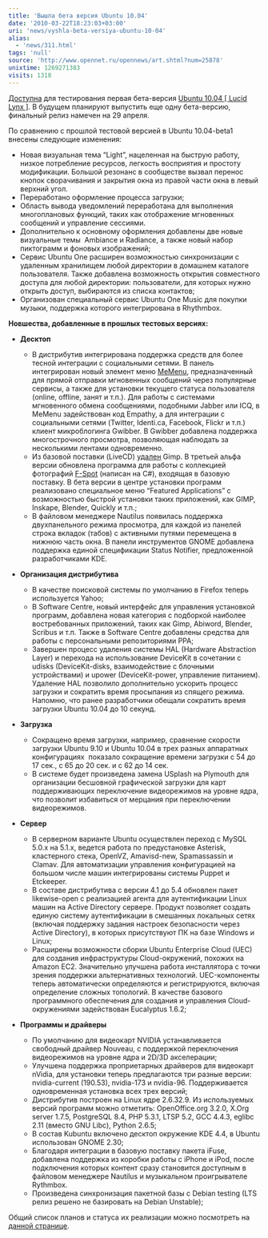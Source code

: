 ```yaml
---
title: 'Вышла бета версия Ubuntu 10.04'
date: '2010-03-22T18:23:03+03:00'
uri: 'news/vyshla-beta-versiya-ubuntu-10-04'
alias: 
  - 'news/311.html'
tags: 'null'
source: 'http://www.opennet.ru/opennews/art.shtml?num=25878'
unixtime: 1269271383
visits: 1318
---
```

[Доступна](https://lists.ubuntu.com/archives/ubuntu-announce/2010-March/000129.html) для тестирования первая бета-версия [Ubuntu 10.04 \[ Lucid Lynx \]](http://www.ubuntu.com/testing/lucid/beta1). В будущем планируют выпустить еще одну бета-версию, финальный релиз намечен на 29 апреля.

По сравнению с прошлой тестовой версией в Ubuntu 10.04-beta1 внесены следующие изменения:

*   Новая визуальная тема “Light”, нацеленная на быструю работу, низкое потребление ресурсов, легкость восприятия и простоту модификации. Большой резонанс в сообществе вызвал перенос кнопок сворачивания и закрытия окна из правой части окна в левый верхний угол.
*   Переработано оформление процесса загрузки;
*   Область вывода уведомлений переработана для выполнения многоплановых функций, таких как отображение мгновенных сообщений и управление сессиями.
*   Дополнительно к основному оформления добавлены две новые визуальные темы  Ambiance и Radiance, а также новый набор пиктограмм и фоновых изображений;
*   Сервис Ubuntu One расширен возможностью синхронизации с удаленным хранилищем любой директории в домашнем каталоге пользователя. Также добавлена возможность открытия совместного доступа для любой директории: пользователи, для которых нужно открыть доступ, выбираются из списка контактов;
*   Организован специальный сервис Ubuntu One Music для покупки музыки, поддержка которого интегрирована в Rhythmbox.

**Новшества, добавленные в прошлых тестовых версиях:**

*   **Десктоп**
    *   В дистрибутив интегрирована поддержка средств для более тесной интеграции с социальными сетями. В панель интегрирован новый элемент меню [MeMenu](https://wiki.ubuntu.com/MeMenu), предназначенный для прямой отправки мгновенных сообщений через популярные сервисы, а также для установки текущего статуса пользователя (online, offline, занят и т.п.). Для работы с системами мгновенного обмена сообщениями, подобными Jabber или ICQ, в MeMenu задействован код Empathy, а для интеграции с социальными сетями (Twitter, Identi.ca, Facebook, Flickr и т.п.) клиент микроблогинга Gwibber. В Gwibber добавлена поддержка многострочного просмотра, позволяющая наблюдать за несколькими лентами одновременно.
    *   Из базовой поставки (LiveCD) [удален](https://blueprints.launchpad.net/ubuntu/+spec/desktop-lucid-default-apps) Gimp. В третьей альфа версии обновлена программа для работы с коллекцией фотографий [F-Spot](http://f-spot.org/) (написан на C#), входящая в базовую поставку. В бета версии в центре установки программ реализовано специальное меню “Featured Applications” с возможностью быстрой установки таких приложений, как GIMP, Inskape, Blender, Quickly и т.п.;
    *   В файловом менеджере Nautilus появилась поддержка двухпанельного режима просмотра, для каждой из панелей строка вкладок (табов) с активными путями перемещена в нижнюю часть окна. В панели инструментов GNOME добавлена поддержка единой спецификации Status Notifier, предложенной разработчиками KDE.
*   **Организация дистрибутива**
    
    *   В качестве поисковой системы по умолчанию в Firefox теперь используется Yahoo;
    *   В Software Centre, новый интерфейс для управления установкой программ, добавлена новая категория с подборкой наиболее востребованных приложений, таких как Gimp, Abiword, Blender, Scribus и т.п. Также в Software Centre добавлены средства для работы с персональными репозиториями PPA;
    *   Завершен процесс удаления системы HAL (Hardware Abstraction Layer) и перехода на использование DeviceKit в сочетании с udisks (DeviceKit-disks, взаимодействие с блочными устройствами) и upower (DeviceKit-power, управление питанием). Удаление HAL позволило дополнительно ускорить процесс загрузки и сократить время просыпания из спящего режима. Напомню, что ранее разработчики обещали сократить время загрузки Ubuntu 10.04 до 10 секунд.
*   **Загрузка**
    
    *   Сокращено время загрузки, например, сравнение скорости загрузки Ubuntu 9.10 и Ubuntu 10.04 в трех разных аппаратных конфигурациях  показало сокращение времени загрузки с 54 до 17 сек., с 65 до 20 сек. и с 62 до 14 сек.
    *   В системе будет произведена замена USplash на Plymouth для организации бесшовной графической загрузки для карт поддерживающих переключение видеорежимов на уровне ядра, что позволит избавиться от мерцания при переключении видеорежимов.
*   **Сервер**
    
    *   В серверном варианте Ubuntu осуществлен переход с MySQL 5.0.x на 5.1.x, ведется работа по предустановке Asterisk, кластерного стека, OpenVZ, Amavisd-new, Spamassassin и Clamav. Для автоматизации управления конфигурацией на большом числе машин интегрированы системы Puppet и Etckeeper.
    *   В составе дистрибутива с версии 4.1 до 5.4 обновлен пакет likewise-open с реализацией агента для аутентификации Linux машин на Active Directory сервере. Продукт позволяет создать единую систему аутентификации в смешанных локальных сетях (включая поддержку задания настроек безопасности через Active Directory), в которых присутствуют ПК на базе Windows и Linux;
    *   Расширены возможности сборки Ubuntu Enterprise Cloud (UEC) для создания инфраструктуры Cloud-окружений, похожих на Amazon EC2. Значительно улучшена работа инсталлятора с точки зрения поддержки альтернативных технологий. UEC-компоненты теперь автоматически определяются и регистрируются, включая определение сложных топологий. В качестве базового программного обеспечения для создания и управления Cloud-окружениями задействован Eucalyptus 1.6.2;
*   **Программы и драйверы**
    
    *   По умолчанию для видеокарт NVIDIA устанавливается свободный драйвер Nouveau, с поддержкой переключения видеорежимов на уровне ядра и 2D/3D акселерации;
    *   Улучшена поддержка проприетарных драйверов для видеокарт nVidia, для установки теперь предлагаются три разные версии: nvidia-current (190.53), nvidia-173 и nvidia-96. Поддерживается одновременная установка всех трех версий;
    *   Дистрибутив построен на Linux ядре 2.6.32.9. Из используемых версий программ можно отметить: OpenOffice.org 3.2.0, X.Org server 1.7.5, PostgreSQL 8.4, PHP 5.3.1, LTSP 5.2, GCC 4.4.3, eglibc 2.11 (вместо GNU Libc), Python 2.6.5;
    *   В состав Kubuntu включено десктоп окружение KDE 4.4, в Ubuntu использован GNOME 2.30;
    *   Благодаря интеграции в базовую поставку пакета iFuse,  добавлена поддержка из коробки работы с iPhone и iPod, после подключения которых контент сразу становится доступным в файловом менеджере Nautilus и музыкальном проигрывателе Rythmbox.
    *   Произведена синхронизация пакетной базы с Debian testing (LTS релиз решено не базировать на Debian Unstable);

Общий список планов и статуса их реализации можно посмотреть на [данной странице](https://blueprints.launchpad.net/ubuntu/lucid).
